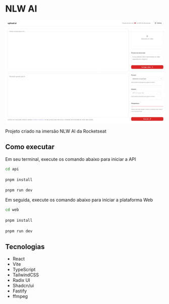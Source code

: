 # NLW AI

![Página inicial do site](assets/tela-inicial.jpeg "Página inicial do site")

Projeto criado na imersão NLW AI da Rocketseat

## Como executar

Em seu terminal, execute os comando abaixo para iniciar a API

```bash
cd api

pnpm install

pnpm run dev
```

Em seguida, execute os comando abaixo para iniciar a plataforma Web

```bash
cd web

pnpm install

pnpm run dev
```

## Tecnologias

- React
- Vite
- TypeScript
- TailwindCSS
- Radix UI
- Shadcn/ui
- Fastify
- ffmpeg
